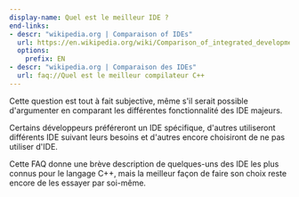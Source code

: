 ```yaml
---
display-name: Quel est le meilleur IDE ?
end-links:
- descr: "wikipedia.org | Comparaison of IDEs"
  url: https://en.wikipedia.org/wiki/Comparison_of_integrated_development_environments#C/C++
  options:
    prefix: EN
- descr: "wikipedia.org | Comparaison des IDEs"
  url: faq://Quel est le meilleur compilateur C++
---
```

Cette question est tout à fait subjective, même s'il serait possible d'argumenter en comparant les différentes fonctionnalité des IDE majeurs.

Certains développeurs préféreront un IDE spécifique, d'autres utiliseront différents IDE suivant leurs besoins et d'autres encore choisiront de ne pas utiliser d'IDE.

Cette FAQ donne une brève description de quelques-uns des IDE les plus connus pour le langage C++, mais la meilleur façon de faire son choix reste encore de les essayer par soi-même.
